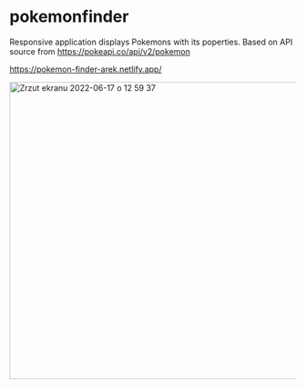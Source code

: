 # pokemonfinder
Responsive application displays Pokemons with its poperties. Based on API source from https://pokeapi.co/api/v2/pokemon

https://pokemon-finder-arek.netlify.app/

<img width="523" alt="Zrzut ekranu 2022-06-17 o 12 59 37" src="https://user-images.githubusercontent.com/90817546/174285924-d15e8de4-bdbc-4f27-8c79-25b64a6854bb.png">

